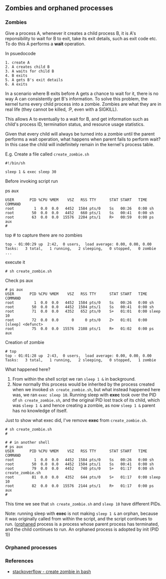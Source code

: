 ## Zombies and orphaned processes

### Zombies

Give a process A, whenever it creates a child process B, it is A's reponsibility to wait for B to exit, take its
exit details, such as exit code etc. To do this A performs a __wait__ operation.

In psuedocode

```
1. create A
2. A creates child B
3. A waits for child B
4. B exits
5. A gets B's exit details
6. A exits
```
In a scenario where B exits before A gets a chance to wait for it, there is no way A can consistently get B's information.
To solve this problem, the kernel turns every child process into a zombie. Zombies are what they are in real life (they cannot be killed, :P, even with a SIGKILL).

This allows A to eventually to a wait for B, and get information such as child's process ID, termination status, and resource usage statistics.

Given that every child will always be turned into a zombie until the parent performs a wait operation, what happens when parent fails to perform wait? In this case the child will indefinitely remain
in the kernel's process table.

E.g.
Create a file called `create_zombie.sh`
```
#!/bin/sh

sleep 1 & exec sleep 30
```

Before invoking script run

ps aux
```
USER       PID %CPU %MEM    VSZ   RSS TTY      STAT START   TIME COMMAND
root         1  0.0  0.0   4452  1584 pts/0    Ss   00:26   0:00 sh
root        50  0.0  0.0   4452   660 pts/1    Ss   00:41   0:00 sh
root        63  0.0  0.0  15576  2204 pts/1    R+   00:59   0:00 ps aux
#
```

top # to capture there are no zombies
```
top - 01:00:29 up  2:42,  0 users,  load average: 0.00, 0.00, 0.00
Tasks:   3 total,   1 running,   2 sleeping,   0 stopped,   0 zombie
...
```

execute it
```
# sh create_zombie.sh
```

Check
ps aux
```
# ps aux
USER       PID %CPU %MEM    VSZ   RSS TTY      STAT START   TIME COMMAND
root         1  0.0  0.0   4452  1584 pts/0    Ss   00:26   0:00 sh
root        50  0.0  0.0   4452  1504 pts/1    Ss   00:41   0:00 sh
root        71  0.0  0.0   4352   652 pts/0    S+   01:01   0:00 sleep 10
root        72  0.0  0.0      0     0 pts/0    Z+   01:01   0:00 [sleep] <defunct>
root        75  0.0  0.0  15576  2108 pts/1    R+   01:02   0:00 ps aux
```

Creation of zombie
```
# top
top - 01:01:28 up  2:43,  0 users,  load average: 0.00, 0.00, 0.00
Tasks:   3 total,   1 running,   2 sleeping,   0 stopped,   1 zombie
```

What happened here?
1. From within the shell script we ran `sleep 1 &` in background.
2. Now normally this process would be inherited by the process created when we invoked `sh create_zombie.sh`, but what instead happened here
was, we ran `exec sleep 10`. Running sleep with __exec__ took over the PID of `sh create_zombie.sh`, and the original PID lost track of its child, which
was `sleep 1 &` and hence creating a zombie, as now `sleep 1 &` parent has no knowledge of itself.

Just to show what exec did, I've remove __exec__ from `create_zombie.sh`.
```
# sh create_zombie.sh
#

# # in another shell
# ps aux
USER       PID %CPU %MEM    VSZ   RSS TTY      STAT START   TIME COMMAND
root         1  0.0  0.0   4452  1584 pts/0    Ss   00:26   0:00 sh
root        50  0.0  0.0   4452  1504 pts/1    Ss   00:41   0:00 sh
root        79  0.0  0.0   4452   740 pts/0    S+   01:17   0:00 sh create_zombie.sh
root        81  0.0  0.0   4352   644 pts/0    S+   01:17   0:00 sleep 10
root        82  0.0  0.0  15576  2144 pts/1    R+   01:17   0:00 ps aux
#
```

This time we see that `sh create_zombie.sh` and `sleep 10` have different PIDs.

Note: running sleep with __exec__ is not making `sleep 1 &` an orphan, because it was originally called from within the script, and the script continues to run.
([orphaned](https://en.wikipedia.org/wiki/Orphan_process) process is a process whose parent process has terminated, and the child continues to run. An orphaned process is adopted by init (PID 1))

### Orphaned processes

### References
- [stackoverflow - create zombie in bash](https://unix.stackexchange.com/questions/217507/zombies-in-bash)
